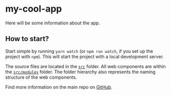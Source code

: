 # my-cool-app

Here will be some information about the app.

## How to start?

Start simple by running `yarn watch` (or `npm run watch`, if you set up the project with `npm`). This will start the project with a local development server.

The source files are located in the [`src`](./src) folder. All web components are within the [`src/modules`](./src/modules) folder. The folder hierarchy also represents the naming structure of the web components.

Find more information on the main repo on [GitHub](https://github.com/muenzpraeger/create-lwc-app).
